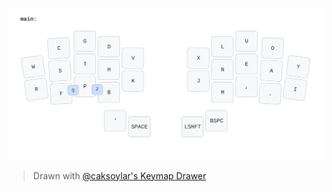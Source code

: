 ![Asfoora Layout](https://raw.githubusercontent.com/ochief/zmk-config/refs/heads/master/img/wizza.svg)
> Drawn with [@caksoylar's Keymap Drawer](https://github.com/caksoylar/keymap-drawer)
